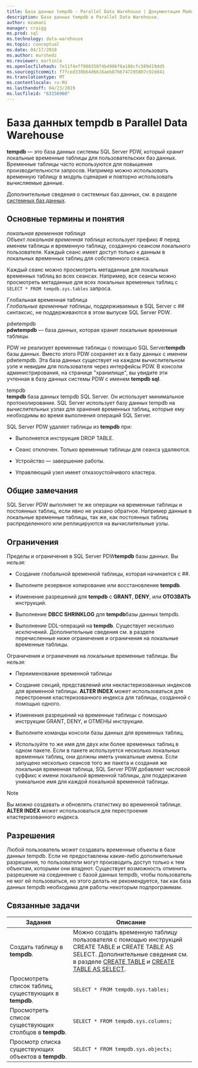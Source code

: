 ```yaml
---
title: База данных tempdb - Parallel Data Warehouse | Документация Майкрософт
description: База данных tempdb в Parallel Data Warehouse.
author: mzaman1
manager: craigg
ms.prod: sql
ms.technology: data-warehouse
ms.topic: conceptual
ms.date: 04/17/2018
ms.author: murshedz
ms.reviewer: martinle
ms.openlocfilehash: 7e11f4eff980358f4b4906f8a100cfc509d19dd5
ms.sourcegitcommit: f7fced330b64d6616aeb8766747295807c92dd41
ms.translationtype: MT
ms.contentlocale: ru-RU
ms.lasthandoff: 04/23/2019
ms.locfileid: "63156960"
---
```

# <a name="tempdb-database-in-parallel-data-warehouse"></a>База данных tempdb в Parallel Data Warehouse
**tempdb** — это база данных системы SQL Server PDW, который хранит локальные временные таблицы для пользовательских баз данных. Временные таблицы часто используются для повышения производительности запросов. Например можно использовать временную таблицу в модуль сценария и повторно использовать вычисляемые данные.  
  
Дополнительные сведения о системных баз данных, см. в разделе [системных баз данных](system-databases.md).  
  
## <a name="Basics"></a>Основные термины и понятия  
*локальная временная таблица*  
Объект *локальная временная таблица* использует префикс # перед именем таблицы и временную таблицу, созданную сеансом локального пользователя. Каждый сеанс имеет доступ только к данным в локальных временных таблиц для собственного сеанса.  
  
Каждый сеанс можно просмотреть метаданные для локальных временных таблиц во всех сеансах. Например, все сеансы можно просмотреть метаданные для всех локальных временных таблиц с `SELECT * FROM tempdb.sys.tables` запроса.  
  
Глобальная временная таблица  
*Глобальные временные таблицы*, поддерживаемых в SQL Server с ## синтаксис, не поддерживаются в этом выпуске SQL Server PDW.  
  
pdwtempdb  
**pdwtempdb** — база данных, которая хранит локальные временные таблицы.  
  
PDW не реализует временные таблицы с помощью SQL Server**tempdb** базы данных. Вместо этого PDW сохраняет их в базу данных с именем pdwtempdb. Эта база данных существует на каждом вычислительном узле и невидим для пользователя через интерфейсы PDW. В консоли администрирования, на странице "хранилище", вы увидите эти учтенная в базу данных системы PDW с именем **tempdb sql**.  
  
tempdb  
**tempdb** база данных tempdb SQL Server. Он использует минимальное протоколирование. SQL Server использует базу данных tempdb на вычислительных узлах для хранения временных таблиц, которые ему необходимы во время выполнения операций SQL Server.  
  
SQL Server PDW удаляет таблицы из **tempdb** при:  
  
-   Выполняется инструкция DROP TABLE.  
  
-   Сеанс отключен. Только временные таблицы для сеанса удаляются.  
  
-   Устройство — завершение работы.  
  
-   Управляющий узел имеет отказоустойчивого кластера.  
  
## <a name="general-remarks"></a>Общие замечания  
SQL Server PDW выполняет те же операции на временные таблицы и постоянных таблиц, если явно не указано обратное. Например данные в локальные временные таблицы, так же, как постоянных таблиц распределенного или реплицируются на вычислительные узлы.  
  
## <a name="LimitationsRestrictions"></a>Ограничения  
Пределы и ограничения в SQL Server PDW**tempdb** базы данных. Вы *нельзя:*  
  
-   Создание глобальной временной таблицы, которая начинается с ##.  
  
-   Выполните резервное копирование или восстановление **tempdb**.  
  
-   Изменение разрешений для **tempdb** с **GRANT**, **DENY**, или **ОТОЗВАТЬ** инструкций.  
  
-   Выполнение **DBCC SHRINKLOG** для **tempdb**базы данных tempdb.  
  
-   Выполнение DDL-операций на **tempdb**. Существует несколько исключений. Дополнительные сведения см. в разделе перечисленные ниже ограничения и ограничения на локальные временные таблицы.  
  
Ограничения и ограничения на локальные временные таблицы. Вы *нельзя:*  
  
-   Переименование временной таблицы  
  
-   Создание секций, представлений или некластеризованных индексов для временной таблицы. **ALTER INDEX** может использоваться для перестроения кластеризованного индекса для таблицы, созданной с помощью одного.  
  
-   Изменения разрешений на временные таблицы с помощью инструкции GRANT, DENY, и ОТМЕНЫ инструкции.  
  
-   Выполните команды консоли базы данных для временных таблиц.  
  
-   Используйте то же имя для двух или более временных таблиц в одном пакете. Если в пакете используется несколько локальных временных таблиц, они должны иметь уникальные имена. Если запущено несколько сеансов того же пакета и создания же локальная временная таблица, SQL Server PDW добавляет числовой суффикс к имени локальной временной таблицы, для поддержания уникальное имя для каждой локальной временной таблицы.  
  
> [!NOTE]  
> Вы *можно* создавать и обновлять статистику во временной таблице. **ALTER INDEX** может использоваться для перестроения кластеризованного индекса.  
  
## <a name="permissions"></a>Разрешения  
Любой пользователь может создавать временные объекты в базе данных tempdb. Если не предоставлены какие-либо дополнительные разрешения, то пользователи могут производить доступ только к тем объектам, которыми они владеют. Существует возможность отменить разрешение на соединение с базой данных tempdb, чтобы пользователь не мог ей пользоваться, но этого делать не рекомендуется, так как база данных tempdb необходима для работы некоторым подпрограммам.  
  
## <a name="RelatedTasks"></a>Связанные задачи  
  
|Задания|Описание|  
|---------|---------------|  
|Создать таблицу в **tempdb**.|Можно создать временную таблицу пользователя с помощью инструкций CREATE TABLE и CREATE TABLE AS SELECT. Дополнительные сведения см. в разделе [CREATE TABLE](../t-sql/statements/create-table-azure-sql-data-warehouse.md) и [CREATE TABLE AS SELECT](../t-sql/statements/create-table-as-select-azure-sql-data-warehouse.md).|  
|Просмотреть список таблиц, существующих в **tempdb**.|`SELECT * FROM tempdb.sys.tables;`|  
|Просмотреть список существующих столбцов в **tempdb**.|`SELECT * FROM tempdb.sys.columns;`|  
|Просмотр списка существующих объектов в **tempdb**.|`SELECT * FROM tempdb.sys.objects;`|  
  
<!-- MISSING LINKS 
## See Also  
[Common Metadata Query Examples &#40;SQL Server PDW&#41;](../sqlpdw/common-metadata-query-examples-sql-server-pdw.md)  
-->
  

